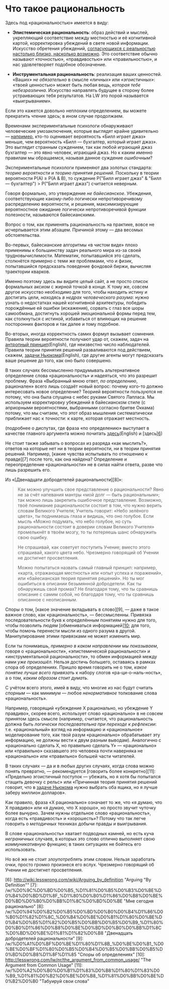 # Что такое рациональность
Здесь под «рациональностью» имеется в виду: 

*   **Эпистемическая рациональность**: образ действий и мыслей, укрепляющий соответствие между местностью и её когнитивной картой, корректировка убеждений в свете новой информации. Искусство обретения убеждений, [согласующихся с реальностью настолько близко, насколько возможно][1]. Это соответствие обычно называют «точностью», «правдивостью» или «правильностью», и нас удовлетворяет подобное обозначение. 

*   **Инструментальная рациональность**: реализация ваших ценностей. «Ваших» *не обязательно* в смысле *«личных»* или *«эгоистичных»*: «твоей ценностью» может быть любая вещь, *которая тебе небезразлична*. Искусство направлять будущее в сторону более устраивающих тебя результатов. На LW это порой называется «выигрыванием». 

Если это кажется довольно неплохим определением, вы можете прекратить чтение здесь; в ином случае продолжаем. 

Временами экспериментальные психологи обнаруживают человеческие умозаключения, которые выглядят крайне удивительно — [например][2], кто-то оценивает вероятность «Билл играет джаз» меньше, чем вероятность «Билл — бухгалтер, который играет джаз». Это выглядит странным суждением, так как любой играющий джаз бухгалтер — это явно человек, играющий джаз. Но к каким именно правилам мы обращаемся, называя данное суждение *ошибочным*? 

Экспериментальные психологи применяют два золотых стандарта: *теорию вероятности* и *теорию принятия решений*. Поскольку в теории вероятности P(A) ≥ P(A & B), то суждение P("Билл играет джаз" & "Билл — бухгалтер") > P("Билл играет джаз") считается неверным. 

Говоря формально, это утверждение *не байесианское*. Убеждения, соответствующие какому-либо логически непротиворечивому распределению вероятности, и решения, максимизирующие вероятностное ожидание логически непротиворечивой функции полезности, называются байесианскими. 

Вопрос о том, как применять рациональность на практике, вовсе не исчерпывается этим абзацем. Причиной этому — два весомых обстоятельства. 

Во-первых, байесианские алгоритмы «в чистом виде» плохо применимы к большинству задач реального мира из-за своей трудновычислимости. Математик, попытавшийся это сделать, столкнётся примерно с теми же проблемами, что и физик, попытавшийся предсказать поведение фондовой биржи, вычисляя траектории кварков. 

Именно поэтому здесь вы видите целый сайт, а не просто список формальных аксиом с жирной точкой в конце. К тому же, совсем другое искусство необходимо для того, чтобы находить истину и достигать цели, *находясь в недрах человеческого разума*: нужно узнать о недостатках нашей когнитивной архитектуры, победить порождённые ей ошибки (искажения), сорвать с глаз все шоры самообмана, достигнуть хорошей эмоциональной формы перед тем, как столкнуться с истиной, избавиться от влияющих на решение посторонних факторов и так далее и тому подобное. 

Во-вторых, иногда корректность самих формул вызывает сомнения. Правила теории вероятности получают удар от, скажем, задач на [антропный принцип][3](English), где неизвестно число наблюдателей. Правила теории принятия решений разваливаются под действием, скажем, [задачи Ньюкома][4](English), где другие агенты могут предсказать ваше решение до того, как оно было совершено. 

В таких случаях бессмысленно придумывать альтернативное определение слова «рациональность» и надеяться, что это разрешит проблему. Фраза «Выбранный мною ответ, *по определению*, рационален» всего лишь создаёт новый вопрос: почему кого-то должно интересовать новое определение? Теорией вероятности пользуются не потому, что она была спущена с небес руками Святого Лапласа. Мы используем корректировку убеждений в байесианском стиле (с априорными вероятностями, выбранными согласно бритве Оккама) потому, что мы считаем, что этот образ мышления систематически приближает нас к *точности*: к карте, которая отражает местность. 

(подробнее о диспутах, где фраза «по определению» выступает в качестве главного аргумента можно почитать [здесь][5](English) и [здесь][6](English)) 

Не стоит также забывать о вопросах из разряда «как мыслить?», ответов на которые нет ни в теории вероятности, ни в теории принятия решений. Например, [какие чувства испытывать по отношению к правде][7] после того, как она найдена? Определение и переопределение «рациональности» не в силах найти ответа, разве что лишь разрешить его. 

Из «[Двенадцати добродетелей рациональности][8]»: 

> Как можно улучшить свое представление о рациональности? Явно не за счёт напевания мантры «мой долг — быть рациональным»; так можно лишь закрепить ошибочное представление. Возможно, твоё понимание рациональности состоит в том, что нужно верить словам Великого Учителя; Учитель говорит: «Небо зелёного цвета», ты поднимаешь глаза и видишь, что оно голубое. Если мысль «Можно подумать, что небо голубое, но суть рациональности состоит в доверии словам Великого Учителя» промелькнёт в твоём мозгу, то ты потеряешь шанс обнаружить свою ошибку.
> 
> Не спрашивай, как советует поступить Учение; вместо этого спрашивай, какого цвета небо. Чрезмерно говорящий об Учении не достигнет просветления.
> 
> Можно попытаться назвать самый главный принцип: например, «карта, отражающая местность» или «опыт успеха и поражений», или «байесианская теория принятия решений». Но ты мог ошибиться в описании безымянной добродетели. Как ты обнаружишь свой промах? Не благодаря тому, что ты сравнишь описание с самим собой, но благодаря тому, что ты сравнишь описанное с неописанным.

Споры о том, [какое значение вкладывать в слово][9], — даже в такое важное слово, как «рациональность», — бессмысленны. Привязка последовательности букв к определённым понятиям нужно для того, чтобы позволить людям [обмениваться информацией][10](English); для того, чтобы помочь перенести мысли из одного разума в другой. Манипулирование этими привязками не может изменить мир. 

Если ты понимаешь, *примерно в каком направлении мы показываем*, говоря о «рациональности», «эпистемической рациональности» и «инструментальной рациональности», то обмен информацией между нами *уже произошёл*. Нельзя достичь большего, оставаясь в рамках спора об определениях. Пришло время говорить не о том, *какое понятие лучше всего привязать* к набору слогов «ра-ци-о-наль-ность», а о том, *каким образом стоит думать*. 

С учётом всего этого, имей в виду, что многие из нас будут считать *спорным* — как минимум — любое *ненормативное* толкование слова «рациональность». 

Например, говорящий «убеждение X рационально, но убеждение Y правдиво», скорее всего, использует слово «рационально» в не совсем принятом здесь смысле (например, считается, что рациональность должна быть *логически последовательна при переходе к рефлексии*: т.е. «рациональный» взгляд на информацию и «рациональное» моделирование того, как твой разум «рационально» обрабатывает эту информацию, не должны вести к двум разным выводам). Аналогично с «рационально сделать X, но правильно сделать Y» — «рационально» или «правильно» сказавшего это человека почти наверняка не «рационально» или «правильно» большей части читателей. 

В таких случаях — да и в любых других случаях, когда слова можно понять превратно, — рекомендуется [говорить более конкретно][11]: «Предельно эгоистичный поступок — убежать, но я хотя бы попытался стащить девочку с рельс» или «Причинная теория принятия решений говорит, что в [задаче Ньюкома][4] нужно выбрать оба ящика, но я лучше заберу миллион долларов». 

Как правило, фраза «X рационально» означает то же, что «я думаю, что X правдиво» или «я думаю, что X хорошо», но просто звучит чуточку более вычурно. Зачем нужны отдельное слово «рациональность», когда есть «правдивость» и «хорошесть»? Потому что так легче говорить о *методичных* техниках добычи правды и выигрывания. 

В слове «рациональность» хватает подводных камней, но есть куча *неграничных* случаев, в которых это слово отлично выполняет свою *коммуникативную* функцию; в таких ситуациях не бойтесь его использовать. 

Но всё же не стоит *злоупотреблять* этим словом. Нельзя заработать очки, просто громко произнеся его вслух. Чрезмерно говорящий об Учении не достигнет просветления.

 [1]: /w/%D0%9F%D1%80%D0%BE%D1%81%D1%82%D0%B0%D1%8F_%D0%B8%D1%81%D1%82%D0%B8%D0%BD%D0%B0 "Простая истина"
 [2]: /w/%D0%9A%D0%BE%D0%B3%D0%BD%D0%B8%D1%82%D0%B8%D0%B2%D0%BD%D1%8B%D0%B5_%D0%B8%D1%81%D0%BA%D0%B0%D0%B6%D0%B5%D0%BD%D0%B8%D1%8F#simple-table-of-contents-5 "Ошибочное включение лишнего элемента"
 [3]: http://www.anthropic-principle.com/primer.html
 [4]: http://wiki.lesswrong.com/wiki/Newcomb%27s_problem "Задача Ньюкома"
 [5]: http://lesswrong.com/lw/nf/the_parable_of_hemlock/ "The Parable of Hemlock"
 [6]: http://wiki.lesswrong.com/wiki/Arguing_by_definition "Arguing "By Definition""
 [7]: /w/%D0%9C%D0%BD%D0%B5_%D1%81%D0%B5%D0%B3%D0%BE%D0%B4%D0%BD%D1%8F_%D1%80%D0%B0%D1%86%D0%B8%D0%BE%D0%BD%D0%B0%D0%BB%D1%8C%D0%BD%D0%BE "Мне сегодня рационально"
 [8]: /w/%D0%94%D0%B2%D0%B5%D0%BD%D0%B0%D0%B4%D1%86%D0%B0%D1%82%D1%8C_%D0%B4%D0%BE%D0%B1%D1%80%D0%BE%D0%B4%D0%B5%D1%82%D0%B5%D0%BB%D0%B5%D0%B9_%D1%80%D0%B0%D1%86%D0%B8%D0%BE%D0%BD%D0%B0%D0%BB%D1%8C%D0%BD%D0%BE%D1%81%D1%82%D0%B8 "Двенадцать добродетелей рациональности"
 [9]: /w/%D0%A1%D0%BF%D0%BE%D1%80%D1%8B_%D0%BE%D0%B1_%D0%BE%D0%BF%D1%80%D0%B5%D0%B4%D0%B5%D0%BB%D0%B5%D0%BD%D0%B8%D1%8F%D1%85 "Споры об определениях"
 [10]: http://lesswrong.com/lw/nr/the_argument_from_common_usage/ "The Argument from Common Usage"
 [11]: /w/%D0%A2%D0%B0%D0%B1%D1%83%D0%B8%D1%80%D1%83%D0%B9_%D1%81%D0%B2%D0%BE%D0%B8_%D1%81%D0%BB%D0%BE%D0%B2%D0%B0 "Табуируй свои слова"